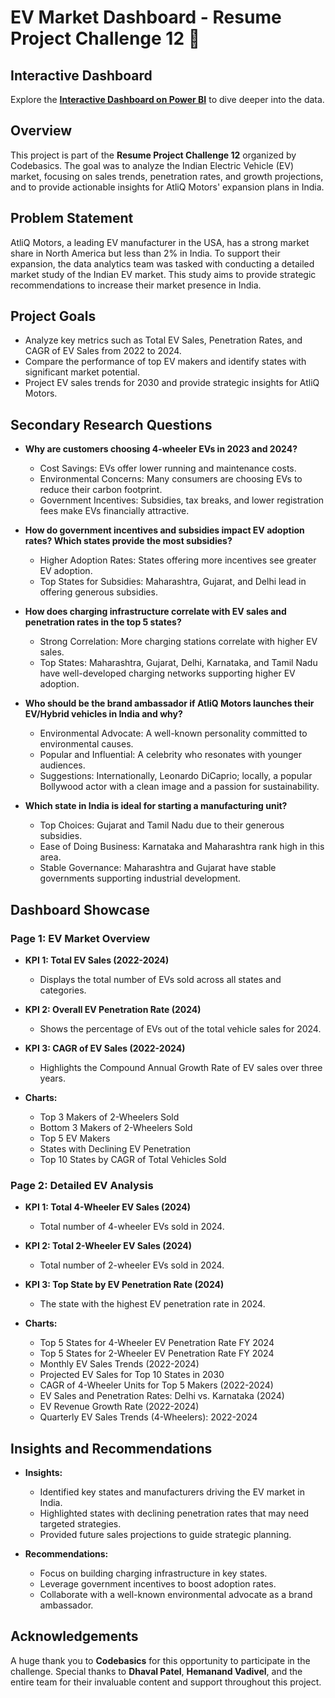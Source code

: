 #  EV Market Dashboard - Resume Project Challenge 12 🚗

## Interactive Dashboard

Explore the **[Interactive Dashboard on Power BI](https://app.powerbi.com/groups/me/reports/698e214f-ab30-4424-8574-0b0c8e378f30/1d2734b8d2c303fd2b8e?experience=power-bi)** to dive deeper into the data.


## Overview

This project is part of the **Resume Project Challenge 12** organized by Codebasics. The goal was to analyze the Indian Electric Vehicle (EV) market, focusing on sales trends, penetration rates, and growth projections, and to provide actionable insights for AtliQ Motors' expansion plans in India.

## Problem Statement

AtliQ Motors, a leading EV manufacturer in the USA, has a strong market share in North America but less than 2% in India. To support their expansion, the data analytics team was tasked with conducting a detailed market study of the Indian EV market. This study aims to provide strategic recommendations to increase their market presence in India.

## Project Goals

- Analyze key metrics such as Total EV Sales, Penetration Rates, and CAGR of EV Sales from 2022 to 2024.
- Compare the performance of top EV makers and identify states with significant market potential.
- Project EV sales trends for 2030 and provide strategic insights for AtliQ Motors.

## Secondary Research Questions

- **Why are customers choosing 4-wheeler EVs in 2023 and 2024?**
  - Cost Savings: EVs offer lower running and maintenance costs.
  - Environmental Concerns: Many consumers are choosing EVs to reduce their carbon footprint.
  - Government Incentives: Subsidies, tax breaks, and lower registration fees make EVs financially attractive.

- **How do government incentives and subsidies impact EV adoption rates? Which states provide the most subsidies?**
  - Higher Adoption Rates: States offering more incentives see greater EV adoption.
  - Top States for Subsidies: Maharashtra, Gujarat, and Delhi lead in offering generous subsidies.

- **How does charging infrastructure correlate with EV sales and penetration rates in the top 5 states?**
  - Strong Correlation: More charging stations correlate with higher EV sales.
  - Top States: Maharashtra, Gujarat, Delhi, Karnataka, and Tamil Nadu have well-developed charging networks supporting higher EV adoption.

- **Who should be the brand ambassador if AtliQ Motors launches their EV/Hybrid vehicles in India and why?**
  - Environmental Advocate: A well-known personality committed to environmental causes.
  - Popular and Influential: A celebrity who resonates with younger audiences.
  - Suggestions: Internationally, Leonardo DiCaprio; locally, a popular Bollywood actor with a clean image and a passion for sustainability.

- **Which state in India is ideal for starting a manufacturing unit?**
  - Top Choices: Gujarat and Tamil Nadu due to their generous subsidies.
  - Ease of Doing Business: Karnataka and Maharashtra rank high in this area.
  - Stable Governance: Maharashtra and Gujarat have stable governments supporting industrial development.

## Dashboard Showcase

### Page 1: **EV Market Overview**

- **KPI 1: Total EV Sales (2022-2024)**
  - Displays the total number of EVs sold across all states and categories.
  
- **KPI 2: Overall EV Penetration Rate (2024)**
  - Shows the percentage of EVs out of the total vehicle sales for 2024.
  
- **KPI 3: CAGR of EV Sales (2022-2024)**
  - Highlights the Compound Annual Growth Rate of EV sales over three years.

- **Charts:**
  - Top 3 Makers of 2-Wheelers Sold
  - Bottom 3 Makers of 2-Wheelers Sold
  - Top 5 EV Makers
  - States with Declining EV Penetration
  - Top 10 States by CAGR of Total Vehicles Sold

### Page 2: **Detailed EV Analysis**

- **KPI 1: Total 4-Wheeler EV Sales (2024)**
  - Total number of 4-wheeler EVs sold in 2024.
  
- **KPI 2: Total 2-Wheeler EV Sales (2024)**
  - Total number of 2-wheeler EVs sold in 2024.
  
- **KPI 3: Top State by EV Penetration Rate (2024)**
  - The state with the highest EV penetration rate in 2024.

- **Charts:**
  - Top 5 States for 4-Wheeler EV Penetration Rate FY 2024
  - Top 5 States for 2-Wheeler EV Penetration Rate FY 2024
  - Monthly EV Sales Trends (2022-2024)
  - Projected EV Sales for Top 10 States in 2030
  - CAGR of 4-Wheeler Units for Top 5 Makers (2022-2024)
  - EV Sales and Penetration Rates: Delhi vs. Karnataka (2024)
  - EV Revenue Growth Rate (2022-2024)
  - Quarterly EV Sales Trends (4-Wheelers): 2022-2024

## Insights and Recommendations

- **Insights:**
  - Identified key states and manufacturers driving the EV market in India.
  - Highlighted states with declining penetration rates that may need targeted strategies.
  - Provided future sales projections to guide strategic planning.

- **Recommendations:**
  - Focus on building charging infrastructure in key states.
  - Leverage government incentives to boost adoption rates.
  - Collaborate with a well-known environmental advocate as a brand ambassador.

## Acknowledgements

A huge thank you to **Codebasics** for this opportunity to participate in the challenge. Special thanks to **Dhaval Patel**, **Hemanand Vadivel**, and the entire team for their invaluable content and support throughout this project.
